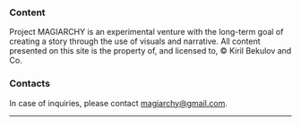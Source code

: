 ### Content
Project MAGIARCHY is an experimental venture with the long-term goal of creating a story through the use of visuals and narrative. All content presented on this site is the property of, and licensed to, © Kiril Bekulov and Co.

### Contacts
In case of inquiries, please contact magiarchy@gmail.com.

---
